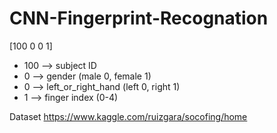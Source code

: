 # CNN-Fingerprint-Recognation

[100 0 0 1]

- 100 --> subject ID
- 0 --> gender (male 0, female 1)
- 0 --> left_or_right_hand (left 0, right 1)
- 1 --> finger index (0-4)

Dataset
https://www.kaggle.com/ruizgara/socofing/home
